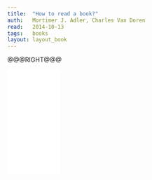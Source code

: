 ```yaml
---
title:	"How to read a book?"
auth:	Mortimer J. Adler, Charles Van Doren
read:	2014-10-13
tags:	books
layout: layout_book
---
```







@@@RIGHT@@@
<iframe style="width:120px;height:240px;" marginwidth="0" marginheight="0"
scrolling="no" frameborder="0"
src="//ws-na.amazon-adsystem.com/widgets/q?ServiceVersion=20070822&OneJS=1&Operation=GetAdHtml&MarketPlace=US&source=ss&ref=ss_til&ad_type=product_link&tracking_id=wojcadamkoszh-20&marketplace=amazon&region=US&placement=0671212095&asins=0671212095&linkId=D4TTPRGSNFS6Y43M&show_border=false&link_opens_in_new_window=true&price_color=333333&title_color=C00000&bg_color=FFFFFF">
</iframe>
